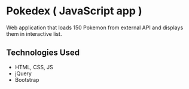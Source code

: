 # Pokedex ( JavaScript app )
Web application that loads 150 Pokemon from external API and displays them in interactive list.

## Technologies Used
* HTML, CSS, JS
* jQuery
* Bootstrap
